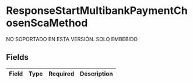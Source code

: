 # ResponseStartMultibankPaymentChosenScaMethod

NO SOPORTADO EN ESTA VERSIÓN. SOLO EMBEBIDO


## Fields

| Field       | Type        | Required    | Description |
| ----------- | ----------- | ----------- | ----------- |
